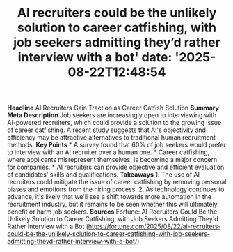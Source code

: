 ﻿---
title: "AI recruiters could be the unlikely solution to career catfishing, with job seekers admitting they’d rather interview with a bot'
date: '2025-08-22T12:48:54"
category: "Markets"
summary: ""
slug: "ai recruiters could be the unlikely solution to career catfi"
source_urls:
  - "https://fortune.com/2025/08/22/ai-recruiters-could-be-the-unlikely-solution-to-career-catfishing-with-job-seekers-admitting-theyd-rather-interview-with-a-bot/"
seo:
  title: "AI recruiters could be the unlikely solution to career catfishing, with job seekers admitting they’d rather interview with a bot | Hash n Hedge'
  description: '"
  keywords: ["news", "markets", "brief"]
---
**Headline** AI Recruiters Gain Traction as Career Catfish Solution  **Summary Meta Description** Job seekers are increasingly open to interviewing with AI-powered recruiters, which could provide a solution to the growing issue of career catfishing. A recent study suggests that AI's objectivity and efficiency may be attractive alternatives to traditional human recruitment methods.  **Key Points**  * A survey found that 60% of job seekers would prefer to interview with an AI recruiter over a human one. * Career catfishing, where applicants misrepresent themselves, is becoming a major concern for companies. * AI recruiters can provide objective and efficient evaluation of candidates' skills and qualifications.  **Takeaways** 1. The use of AI recruiters could mitigate the issue of career catfishing by removing personal biases and emotions from the hiring process. 2. As technology continues to advance, it's likely that we'll see a shift towards more automation in the recruitment industry, but it remains to be seen whether this will ultimately benefit or harm job seekers.  **Sources** Fortune: AI Recruiters Could Be the Unlikely Solution to Career Catfishing, with Job Seekers Admitting They'd Rather Interview with a Bot (https://fortune.com/2025/08/22/ai-recruiters-could-be-the-unlikely-solution-to-career-catfishing-with-job-seekers-admitting-theyd-rather-interview-with-a-bot/) 
